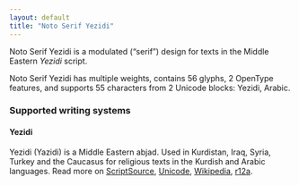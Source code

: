 ```yaml
---
layout: default
title: "Noto Serif Yezidi"
---
```

Noto Serif Yezidi is a modulated (“serif”) design for texts in the Middle Eastern _Yezidi_ script. 

Noto Serif Yezidi has multiple weights, contains 56 glyphs, 2 OpenType features, and supports 55 characters from 2 Unicode blocks: Yezidi, Arabic.


### Supported writing systems


#### Yezidi

Yezidi (Yazidi) is a Middle Eastern abjad. Used in Kurdistan, Iraq, Syria, Turkey and the Caucasus for religious texts in the Kurdish and Arabic languages. Read more on [ScriptSource](https://scriptsource.org/scr/Yezi), [Unicode](https://www.unicode.org/versions/Unicode13.0.0/ch09.pdf#G59804), [Wikipedia](https://en.wikipedia.org/wiki/ISO_15924:Yezi), [r12a](https://r12a.github.io/scripts/links?iso=Yezi).


